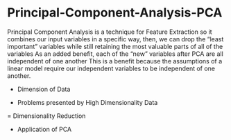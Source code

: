 #  Principal-Component-Analysis-PCA

Principal Component Analysis is a technique for Feature Extraction so it combines our input variables in a specific way, then, we can drop the “least important” variables while still retaining the most valuable parts of all of the variables As an added benefit, each of the “new” variables after PCA are all independent of one another This is a benefit because the assumptions of a linear model require our independent variables to be independent of one another.

- Dimension of Data

- Problems presented by High Dimensionality Data

= Dimensionality Reduction

- Application of PCA
